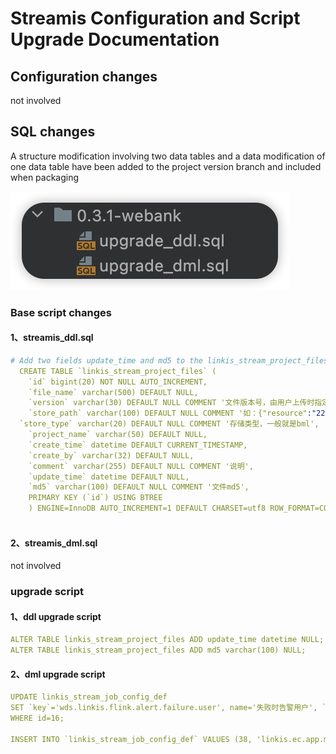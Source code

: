 # Streamis Configuration and Script Upgrade Documentation

## Configuration changes

not involved

## SQL changes

A structure modification involving two data tables and a data modification of one data table have been added to the project version branch and included when packaging

![](../../images/0.3.1/upgrade/upgrade-to-0.3.1.jpg)

### Base script changes

#### 1、streamis_ddl.sql

```yaml
# Add two fields update_time and md5 to the linkis_stream_project_files table
  CREATE TABLE `linkis_stream_project_files` (
    `id` bigint(20) NOT NULL AUTO_INCREMENT,
    `file_name` varchar(500) DEFAULT NULL,
    `version` varchar(30) DEFAULT NULL COMMENT '文件版本号，由用户上传时指定的',
    `store_path` varchar(100) DEFAULT NULL COMMENT '如：{"resource":"22edar22", "version": "v0001"}',
  `store_type` varchar(20) DEFAULT NULL COMMENT '存储类型，一般就是bml',
    `project_name` varchar(50) DEFAULT NULL,
    `create_time` datetime DEFAULT CURRENT_TIMESTAMP,
    `create_by` varchar(32) DEFAULT NULL,
    `comment` varchar(255) DEFAULT NULL COMMENT '说明',
    `update_time` datetime DEFAULT NULL,
    `md5` varchar(100) DEFAULT NULL COMMENT '文件md5',
    PRIMARY KEY (`id`) USING BTREE
    ) ENGINE=InnoDB AUTO_INCREMENT=1 DEFAULT CHARSET=utf8 ROW_FORMAT=COMPACT COMMENT='项目表';
 
```

#### 2、streamis_dml.sql

not involved

### upgrade script

#### 1、ddl upgrade script

```yaml
ALTER TABLE linkis_stream_project_files ADD update_time datetime NULL;
ALTER TABLE linkis_stream_project_files ADD md5 varchar(100) NULL;
```

#### 2、dml upgrade script

```yaml
UPDATE linkis_stream_job_config_def
SET `key`='wds.linkis.flink.alert.failure.user', name='失败时告警用户', `type`='INPUT', sort=0, description='失败时告警用户', validate_type='None', validate_rule=NULL, `style`='', visiable=1, `level`=1, unit=NULL, default_value='', ref_values='', parent_ref=8, required=0, is_temp=0
WHERE id=16;

INSERT INTO `linkis_stream_job_config_def` VALUES (38, 'linkis.ec.app.manage.mode', '管理模式', 'SELECT', 3, 'EngineConn管理模式', 'None', NULL, '', 1, 1, NULL, 'attach', 'detach,attach', 8, 0, 0);

```

